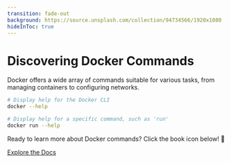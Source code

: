 ```yaml
---
transition: fade-out
background: https://source.unsplash.com/collection/94734566/1920x1080
hideInToc: true
---
```


# Discovering Docker Commands 

Docker offers a wide array of commands suitable for various tasks, from managing containers to configuring networks.

```bash {all|1-2|4-5}
# Display help for the Docker CLI
docker --help

# Display help for a specific command, such as 'run'
docker run --help
```

Ready to learn more about Docker commands? Click the book icon below! 📘

<div class="absolute bottom-8 right-4">
  <a href="https://docs.docker.com/reference/" target="_blank" class="flex items-center justify-center p-2 bg-blue-500 text-white rounded hover:bg-blue-600 transition duration-300 ease-in-out">
    <span class="mr-2">Explore the Docs</span>
    <carbon:book class="text-2xl"/>
  </a>
</div>


<style>
.carbon\:book {
  @apply text-3xl;
}

a {
  @apply no-underline;
}

.flex {
  @apply flex;
}

.items-center {
  @apply items-center;
}

.justify-center {
  @apply justify-center;
}

.p-2 {
  @apply p-2;
}

.bg-blue-500 {
  @apply bg-blue-500;
}

.text-white {
  @apply text-white;
}

.rounded {
  @apply rounded;
}

.hover\:bg-blue-600:hover {
  @apply bg-blue-600;
  @apply text-white;
}

.transition {
  @apply transition;
}

.duration-300 {
  @apply duration-300;
}

.ease-in-out {
  @apply ease-in-out;
}
</style>

